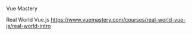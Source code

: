 Vue Mastery

Real World Vue.js
https://www.vuemastery.com/courses/real-world-vue-js/real-world-intro
